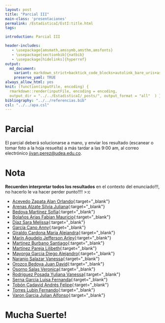 ```yaml
---
layout: post
title: "Parcial III"
main-class: 'presentaciones'
permalink: /EstadisticaI/EstI:title.html
tags:

introduction: Parcial III

header-includes:
   - \usepackage{amsmath,amssymb,amsthm,amsfonts}
   - \usepackage[sectionbib]{natbib}
   - \usepackage[hidelinks]{hyperref}
output:
  md_document:
    variant: markdown_strict+backtick_code_blocks+autolink_bare_uris+ascii_identifiers+tex_math_single_backslash
    preserve_yaml: TRUE
always_allow_html: yes   
knit: (function(inputFile, encoding) {
  rmarkdown::render(inputFile, encoding = encoding,
  output_dir = "../../EstadisticaI/_posts/", output_format = "all"  ) })
bibliography: "../../referencias.bib"
csl: "../../apa.csl"
---
```








# Parcial

El parcial deberá solucionarse a mano, y enviar los resultado (escanear
o tomar foto a la hoja resuelta) a más tardar a las 9:00 am, al correo
electrónico <a target="_blank" href="mailto:jivan.perez@udea.edu.co">
jivan.perez@udea.edu.co</a>.

# Nota

**Recuerden interpretar todos los resultados** en el contexto del
enunciado!!!, no hacerlo le va hacer perder punto!!!! &gt;:c

-   [Acevedo Zapata Alan
    Orlando](https://github.com/jiperezga/jiperezga.github.io/raw/master/Dataset/Parcial/P1152220366.pdf){:target="\_blank"}
-   [Arenas Alzate Silvia
    Juliana](https://github.com/jiperezga/jiperezga.github.io/raw/master/Dataset/Parcial/P1037654737.pdf){:target="\_blank"}
-   [Bedoya Martínez
    Sofía](https://github.com/jiperezga/jiperezga.github.io/raw/master/Dataset/Parcial/P1004774415.pdf){:target="\_blank"}
-   [Bolaños Arias Fabian
    Mauricio](https://github.com/jiperezga/jiperezga.github.io/raw/master/Dataset/Parcial/P1037654623.pdf){:target="\_blank"}
-   [Díaz Sara
    Melissa](https://github.com/jiperezga/jiperezga.github.io/raw/master/Dataset/Parcial/P1020453988.pdf){:target="\_blank"}
-   [García Cano
    Anny](https://github.com/jiperezga/jiperezga.github.io/raw/master/Dataset/Parcial/P1152209588.pdf){:target="\_blank"}
-   [Giraldo Cardona Maria
    Alejandra](https://github.com/jiperezga/jiperezga.github.io/raw/master/Dataset/Parcial/P1007374227.pdf){:target="\_blank"}
-   [Marín Agudelo Jefferson
    Arley](https://github.com/jiperezga/jiperezga.github.io/raw/master/Dataset/Parcial/P1017227638.pdf){:target="\_blank"}
-   [Martinez Burbano
    Santiago](https://github.com/jiperezga/jiperezga.github.io/raw/master/Dataset/Parcial/P1005745532.pdf){:target="\_blank"}
-   [Martínez Pareja
    Lilibeth](https://github.com/jiperezga/jiperezga.github.io/raw/master/Dataset/Parcial/P1036934721.pdf){:target="\_blank"}
-   [Mayorga Garcia Diego
    Alejandro](https://github.com/jiperezga/jiperezga.github.io/raw/master/Dataset/Parcial/P1007790690.pdf){:target="\_blank"}
-   [Naranjo Salazar
    Vanessa](https://github.com/jiperezga/jiperezga.github.io/raw/master/Dataset/Parcial/P1214747403.pdf){:target="\_blank"}
-   [Orozco Bedoya Juan
    David](https://github.com/jiperezga/jiperezga.github.io/raw/master/Dataset/Parcial/P1047502478.pdf){:target="\_blank"}
-   [Osorno Salas
    Veronica](https://github.com/jiperezga/jiperezga.github.io/raw/master/Dataset/Parcial/P1152714649.pdf){:target="\_blank"}
-   [Rodriguez Posada Yuliana
    Vanessa](https://github.com/jiperezga/jiperezga.github.io/raw/master/Dataset/Parcial/P1020487230.pdf){:target="\_blank"}
-   [Serna Garcia Luisa
    Fernanda](https://github.com/jiperezga/jiperezga.github.io/raw/master/Dataset/Parcial/P1001755948.pdf){:target="\_blank"}
-   [Tobón Cadavid Andrés
    Felipe](https://github.com/jiperezga/jiperezga.github.io/raw/master/Dataset/Parcial/P1001390571.pdf){:target="\_blank"}
-   [Torres Lubin
    Fernando](https://github.com/jiperezga/jiperezga.github.io/raw/master/Dataset/Parcial/P71388332.pdf){:target="\_blank"}
-   [Varon Garcia Julian
    Alfonso](https://github.com/jiperezga/jiperezga.github.io/raw/master/Dataset/Parcial/P1113667336.pdf){:target="\_blank"}

<h1>
Mucha Suerte!
</h1>
